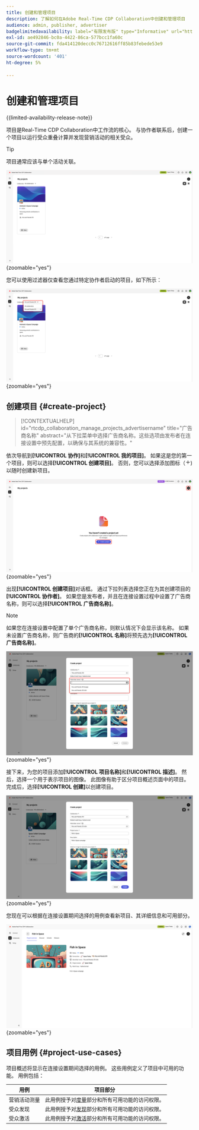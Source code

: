 ```yaml
---
title: 创建和管理项目
description: 了解如何在Adobe Real-Time CDP Collaboration中创建和管理项目
audience: admin, publisher, advertiser
badgelimitedavailability: label="有限发布版" type="Informative" url="https://helpx.adobe.com/cn/legal/product-descriptions/real-time-customer-data-platform-collaboration.html newtab=true"
exl-id: ae492846-bc0a-4422-86ca-577bcc1fa60c
source-git-commit: fda414120decc0c76712616ff85b83febede53e9
workflow-type: tm+mt
source-wordcount: '401'
ht-degree: 5%

---
```


# 创建和管理项目

{{limited-availability-release-note}}

项目是Real-Time CDP Collaboration中工作流的核心。 与协作者联系后，创建一个项目以运行受众重叠计算并发现营销活动的相关受众。

>[!TIP]
>
>项目通常应该与单个活动关联。

![显示当前所有项目的协作仪表板。](/help/assets/collaborate/manage-view-projects/projects-overview-page.png){zoomable="yes"}

您可以使用过滤器仅查看您通过特定协作者启动的项目，如下所示：

![使用单个协作者筛选的项目视图。](/help/assets/collaborate/manage-view-projects/filtered-project-view.png){zoomable="yes"}

## 创建项目 {#create-project}

>[!CONTEXTUALHELP]
>id="rtcdp_collaboration_manage_projects_advertisername"
>title="广告商名称"
>abstract="从下拉菜单中选择广告商名称。这些选项由发布者在连接设置中预先配置，以确保与其系统的兼容性。"

依次导航到&#x200B;**[!UICONTROL 协作]**&#x200B;和&#x200B;**[!UICONTROL 我的项目]**。 如果这是您的第一个项目，则可以选择&#x200B;**[!UICONTROL 创建项目]**。 否则，您可以选择添加图标（![添加图标）。](/help/assets/icons/plus.png))以随时创建新项目。

![选择加号或创建项目以设置新项目。](/help/assets/collaborate/manage-view-projects/create-project.png){zoomable="yes"}

出现&#x200B;**[!UICONTROL 创建项目]**&#x200B;对话框。 通过下拉列表选择您正在为其创建项目的&#x200B;**[!UICONTROL 协作者]**。 如果您是发布者，并且在连接设置过程中设置了广告商名称，则可以选择&#x200B;**[!UICONTROL 广告商名称]**。

>[!NOTE]
>
> 如果您在连接设置中配置了单个广告商名称，则默认情况下会显示该名称。 如果未设置广告商名称，则广告商的&#x200B;**[!UICONTROL 名称]**&#x200B;将预先选为&#x200B;**[!UICONTROL 广告商名称]**。

![选定协作者并突出显示广告商名称的“创建项目”对话框。](/help/assets/collaborate/manage-view-projects/create-project-advertiser-names.png){zoomable="yes"}

接下来，为您的项目添加&#x200B;**[!UICONTROL 项目名称]**&#x200B;和&#x200B;**[!UICONTROL 描述]**。 然后，选择一个用于表示项目的图像。 此图像有助于区分项目概述页面中的项目。 完成后，选择&#x200B;**[!UICONTROL 创建]**&#x200B;以创建项目。

![设置新项目所需的选项](/help/assets/collaborate/manage-view-projects/create-project-required-info.png){zoomable="yes"}

您现在可以根据在连接设置期间选择的用例查看新项目、其详细信息和可用部分。

![项目概述工作区。](/help/assets/collaborate/manage-view-projects/project-overview.png){zoomable="yes"}

## 项目用例 {#project-use-cases}

项目概述将显示在连接设置期间选择的用例。 这些用例定义了项目中可用的功能。 用例包括：

| 用例 | 项目部分 |
| --- | --- |
| 营销活动测量 | 此用例授予对[度量](/help/guide/collaborate/measure.md)部分和所有可用功能的访问权限。 |
| 受众发现 | 此用例授予对[发现](/help/guide/collaborate/discover.md)部分和所有可用功能的访问权限。 |
| 受众激活 | 此用例授予对[激活](/help/guide/collaborate/activate.md)部分和所有可用功能的访问权限。 |
